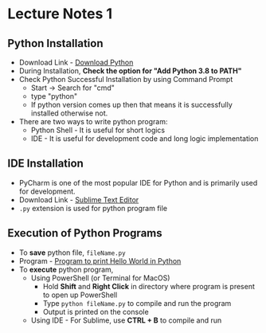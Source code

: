 # Lecture Notes 1

## Python Installation
* Download Link - [Download Python](https://www.python.org/downloads/)
* During Installation, __Check the option for "Add Python 3.8 to PATH"__
* Check Python Successful Installation by using Command Prompt
  * Start -> Search for "cmd"
  * type "python"
  * If python version comes up then that means it is successfully installed otherwise not.
* There are two ways to write python program:
  * Python Shell - It is useful for short logics
  * IDE - It is useful for development code and long logic implementation

## IDE Installation
* PyCharm is one of the most popular IDE for Python and is primarily used for development.
* Download Link - [Sublime Text Editor](https://www.sublimetext.com/3)
* `.py` extension is used for python program file

## Execution of Python Programs
* To __save__ python file, `fileName.py`
* Program - [Program to print Hello World in Python](https://github.com/abhinavg916/ytcodehelp-python/blob/master/Lectures/Lecture1/HelloWorld.py)
* To __execute__ python program,
  * Using PowerShell (or Terminal for MacOS)
    * Hold __Shift__ and __Right Click__ in directory where program is present to open up PowerShell
    * Type `python fileName.py` to compile and run the program
    * Output is printed on the console
  * Using IDE - For Sublime, use __CTRL + B__ to compile and run
